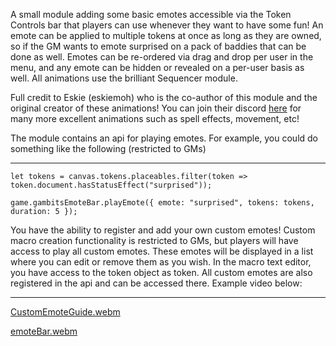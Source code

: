 <p>A small module adding some basic emotes accessible via the Token Controls bar that players can use whenever they want to have some fun! An emote can be applied to multiple tokens at once as long as they are owned, so if the GM wants to emote surprised on a pack of baddies that can be done as well. Emotes can be re-ordered via drag and drop per user in the menu, and any emote can be hidden or revealed on a per-user basis as well. All animations use the brilliant Sequencer module.</p>

<p>Full credit to Eskie (eskiemoh) who is the co-author of this module and the original creator of these animations! You can join their discord <a href="https://discord.gg/rCbY7jAZKh" target="_blank" rel="nofollow noopener">here</a> for many more excellent animations such as spell effects, movement, etc!</p>

<p>The module contains an api for playing emotes. For example, you could do something like the following (restricted to GMs)</p>
<hr/>

```
let tokens = canvas.tokens.placeables.filter(token => token.document.hasStatusEffect("surprised"));

game.gambitsEmoteBar.playEmote({ emote: "surprised", tokens: tokens, duration: 5 });
```

<p>You have the ability to register and add your own custom emotes! Custom macro creation functionality is restricted to GMs, but players will have access to play all custom emotes. These emotes will be displayed in a list where you can edit or remove them as you wish. In the macro text editor, you have access to the token object as token. All custom emotes are also registered in the api and can be accessed there. Example video below:</p>
<hr/>

[CustomEmoteGuide.webm](https://github.com/user-attachments/assets/a35f6bf4-f13f-41fb-b333-0fb27330668f)

[emoteBar.webm](https://github.com/user-attachments/assets/11021d1a-37b3-4ff9-92f0-7c03ca639a4a)
